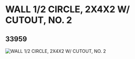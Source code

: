 # WALL 1/2 CIRCLE, 2X4X2 W/ CUTOUT, NO. 2
## 33959
![WALL 1/2 CIRCLE, 2X4X2 W/ CUTOUT, NO. 2](https://lc-www-live-s.legocdn.com/media/bricks/5/2/6192426.jpg)